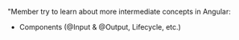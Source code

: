 "Member try to learn about more intermediate concepts in Angular:
- Components (@Input & @Output, Lifecycle, etc.)


